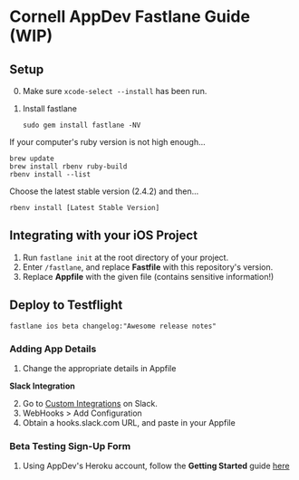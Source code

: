 # Cornell AppDev Fastlane Guide (WIP)

## Setup

0. Make sure `xcode-select --install` has been run.

1. Install fastlane

	`sudo gem install fastlane -NV`

If your computer's ruby version is not high enough...

	brew update
	brew install rbenv ruby-build
	rbenv install --list

Choose the latest stable version (2.4.2) and then...
  
	rbenv install [Latest Stable Version]
  
## Integrating with your iOS Project

1. Run `fastlane init` at the root directory of your project.
2. Enter `/fastlane`, and replace **Fastfile** with this repository's version.
3. Replace **Appfile** with the given file (contains sensitive information!)

## Deploy to Testflight

`fastlane ios beta changelog:"Awesome release notes"`

### Adding App Details

1. Change the appropriate details in Appfile

**Slack Integration**

2. Go to [Custom Integrations](https://cornellappdev.slack.com/apps/manage/custom-integrations) on Slack. 
3. WebHooks > Add Configuration
4. Obtain a hooks.slack.com URL, and paste in your Appfile

### Beta Testing Sign-Up Form

1. Using AppDev's Heroku account, follow the **Getting Started** guide [here](https://github.com/fastlane/boarding)


